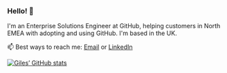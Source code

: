 ### Hello! 👋

I'm an Enterprise Solutions Engineer at GitHub, helping customers in North EMEA with adopting and using GitHub. I'm based in the UK.

📫 Best ways to reach me: [Email](gidavies@github.com) or [LinkedIn](https://www.linkedin.com/in/gilesdavies/)

[![Giles’ GitHub stats](https://github-readme-stats.vercel.app/api?username=gidavies)](https://github.com/gidavies)

<!--
**gidavies/gidavies** is a ✨ _special_ ✨ repository because its `README.md` (this file) appears on your GitHub profile.

Here are some ideas to get you started:

- 🔭 I’m currently working on ...
- 🌱 I’m currently learning ...
- 👯 I’m looking to collaborate on ...
- 🤔 I’m looking for help with ...
- 💬 Ask me about ...
- 📫 How to reach me: ...
- 😄 Pronouns: ...
- ⚡ Fun fact: ...
-->
